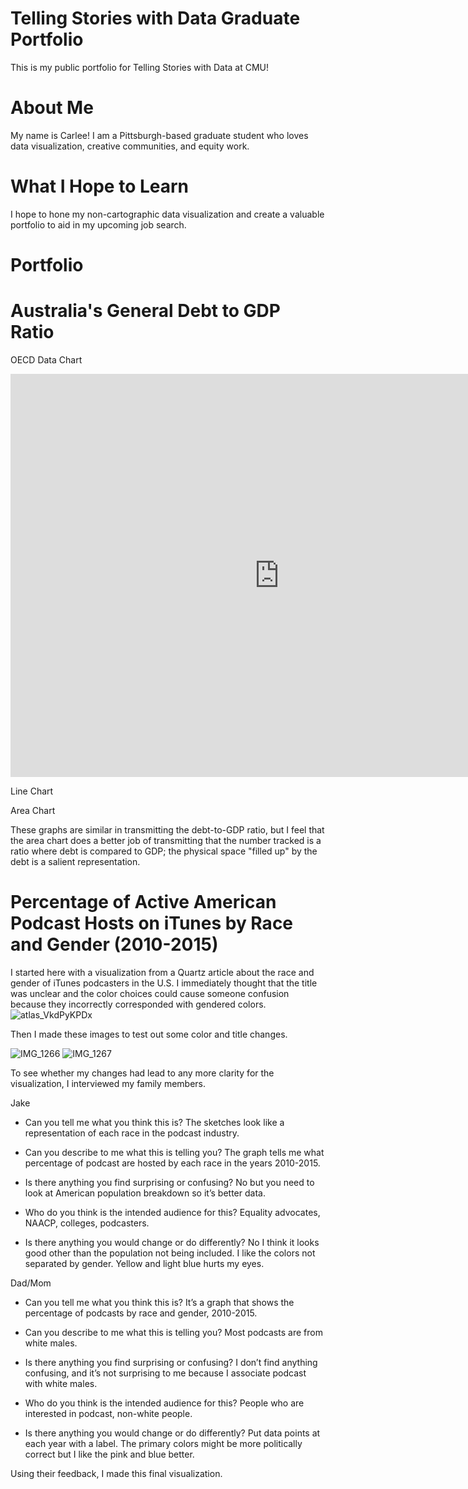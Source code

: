 # Telling Stories with Data Graduate Portfolio
This is my public portfolio for Telling Stories with Data at CMU!

# About Me
My name is Carlee! I am a Pittsburgh-based graduate student who loves data visualization, creative communities, and equity work. 

# What I Hope to Learn
I hope to hone my non-cartographic data visualization and create a valuable portfolio to aid in my upcoming job search.

# Portfolio

# Australia's General Debt to GDP Ratio
OECD Data Chart
<iframe src="https://data.oecd.org/chart/6sE1" width="860" height="645" style="border: 0" mozallowfullscreen="true" webkitallowfullscreen="true" allowfullscreen="true"><a href="https://data.oecd.org/chart/6sE1" target="_blank">OECD Chart: General government debt, Total, % of GDP, Annual, 2018</a></iframe>

Line Chart
<div class="flourish-embed flourish-chart" data-src="visualisation/7254836"><script src="https://public.flourish.studio/resources/embed.js"></script></div>

Area Chart
<div class="flourish-embed flourish-chart" data-src="visualisation/7255074"><script src="https://public.flourish.studio/resources/embed.js"></script></div>

These graphs are similar in transmitting the debt-to-GDP ratio, but I feel that the area chart does a better job of transmitting that the number tracked is a ratio where debt is compared to GDP; the physical space "filled up" by the debt is a salient representation.

# Percentage of Active American Podcast Hosts on iTunes by Race and Gender (2010-2015)

I started here with a visualization from a Quartz article about the race and gender of iTunes podcasters in the U.S. I immediately thought that the title was unclear and the color choices could cause someone confusion because they incorrectly corresponded with gendered colors.
![atlas_VkdPyKPDx](https://user-images.githubusercontent.com/62681973/134106092-0a681e2c-c3ab-4943-82a8-5ab5f5c2c3b0.png)

Then I made these images to test out some color and title changes.

![IMG_1266](https://user-images.githubusercontent.com/62681973/134106298-5e7933d4-d261-4290-86cc-c365dd59ee1e.jpg)
![IMG_1267](https://user-images.githubusercontent.com/62681973/134106324-5b79f3a7-22b5-4611-acc0-7cc56b6f4e55.jpg)

To see whether my changes had lead to any more clarity for the visualization, I interviewed my family members.

Jake

- Can you tell me what you think this is? The sketches look like a representation of each race in the podcast industry.

- Can you describe to me what this is telling you? The graph tells me what percentage of podcast are hosted by each race in the years 2010-2015.

- Is there anything you find surprising or confusing? No but you need to look at American population breakdown so it’s better data. 

- Who do you think is the intended audience for this? Equality advocates, NAACP, colleges, podcasters. 

- Is there anything you would change or do differently? No I think it looks good other than the population not being included. I like the colors not separated by gender. Yellow and light blue hurts my eyes. 


Dad/Mom
 
- Can you tell me what you think this is? It’s a graph that shows the percentage of podcasts by race and gender, 2010-2015.

- Can you describe to me what this is telling you? Most podcasts are from white males. 

- Is there anything you find surprising or confusing? I don’t find anything confusing, and it’s not surprising to me because I associate podcast with white males.

- Who do you think is the intended audience for this? People who are interested in podcast, non-white people.

- Is there anything you would change or do differently? Put data points at each year with a label. The primary colors might be more politically correct but I like the pink and blue better.

Using their feedback, I made this final visualization.
<div class="flourish-embed flourish-chart" data-src="visualisation/7314492"><script src="https://public.flourish.studio/resources/embed.js"></script></div>
